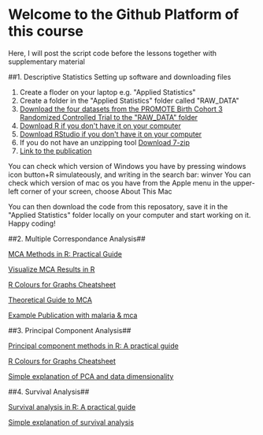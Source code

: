 # Welcome to the Github Platform of this course
Here, I will post the script code before the lessons together with supplementary material 

##1. Descriptive Statistics
Setting up software and downloading files

1) Create a floder on your laptop e.g. "Applied Statistics"
2) Create a folder in the "Applied Statistics" folder called "RAW_DATA"
3) [Download the four datasets from the PROMOTE Birth Cohort 3 Randomized Controlled Trial to the "RAW_DATA" folder](https://clinepidb.org/ce/app/workspace/analyses/DS_8786631aaf/new/variables/EUPATH_0000096/EUPATH_0015457)
4) [Download R if you don't have it on your computer](https://cran.rstudio.com/)
5) [Download RStudio if you don't have it on your computer](https://posit.co/download/rstudio-desktop/)
6) If you do not have an unzipping tool [Download 7-zip](https://www.7-zip.fr/)
7) [Link to the publication](https://www.thelancet.com/journals/lancet/article/PIIS0140-6736(18)32224-4/fulltext)

You can check which version of Windows you have by pressing windows icon button+R simulateously, and writing in the search bar: winver
You can check which version of mac os you have from the Apple menu in the upper-left corner of your screen, choose About This Mac

You can then download the code from this reposatory, save it in the "Applied Statistics" folder locally on your computer and start working on it. 
Happy coding!


##2. Multiple Correspondance Analysis##

[MCA Methods in R: Practical Guide](http://www.sthda.com/english/articles/31-principal-component-methods-in-r-practical-guide/114-mca-multiple-correspondence-analysis-in-r-essentials/)

[Visualize MCA Results in R](https://rpkgs.datanovia.com/factoextra/reference/fviz_mca.html)

[R Colours for Graphs Cheatsheet](https://www.nceas.ucsb.edu/sites/default/files/2020-04/colorPaletteCheatsheet.pdf)

[Theoretical Guide to MCA](https://personal.utdallas.edu/~herve/Abdi-MCA2007-pretty.pdf)

[Example Publication with malaria & mca](https://www.ncbi.nlm.nih.gov/pmc/articles/PMC4386317/)


##3. Principal Component Analysis##

[Principal component methods in R: A practical guide](http://www.sthda.com/english/articles/31-principal-component-methods-in-r-practical-guide/112-pca-principal-component-analysis-essentials/)

[R Colours for Graphs Cheatsheet](https://www.nceas.ucsb.edu/sites/default/files/2020-04/colorPaletteCheatsheet.pdf)

[Simple explanation of PCA and data dimensionality](https://www.youtube.com/watch?v=FgakZw6K1QQ)


##4. Survival Analysis##

[Survival analysis in R: A practical guide](https://www.emilyzabor.com/tutorials/survival_analysis_in_r_tutorial.html)

[Simple explanation of survival analysis](https://www.youtube.com/watch?v=Wo9RNcHM_bs&ab_channel=DATAtab)

